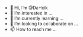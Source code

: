 - 👋 Hi, I’m @DaHcik
- 👀 I’m interested in ...
- 🌱 I’m currently learning ...
- 💞️ I’m looking to collaborate on ...
- 📫 How to reach me ...

<!---
DaHcik/DaHcik is a ✨ special ✨ repository because its `README.md` (this file) appears on your GitHub profile.
You can click the Preview link to take a look at your changes.
--->
